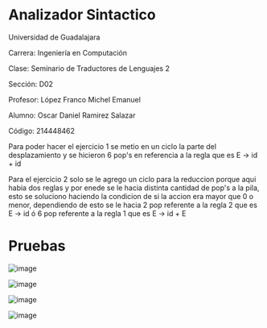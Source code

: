 # Analizador Sintactico

Universidad de Guadalajara 

Carrera: Ingeniería en Computación

Clase: Seminario de Traductores de Lenguajes 2

Sección: D02 

Profesor: López Franco Michel Emanuel

Alumno: Oscar Daniel Ramirez Salazar 

Código: 214448462 

Para poder hacer el ejercicio 1 se metio en un ciclo la parte del desplazamiento y se hicieron 6 pop's en referencia a la regla
que es E -> id + id

Para el ejercicio 2 solo se le agrego un ciclo para la reduccion porque aqui habia dos reglas y por enede se le hacia distinta
cantidad de pop's a la pila, esto se soluciono haciendo la condicion de si la accion era mayor que 0 o menor, dependiendo de esto
se le hacia 2 pop referente a la regla 2 que es E -> id ó 6 pop referente a la regla 1 que es E -> id + E

# Pruebas
![image](https://user-images.githubusercontent.com/73807285/132572993-50f5cd89-1e96-4dd5-b2ed-d94ed5b937d4.png)

![image](https://user-images.githubusercontent.com/73807285/132573086-d54ed1c3-4a96-4495-a128-a6e8d1e81579.png)

![image](https://user-images.githubusercontent.com/73807285/132573165-d2372ce0-7189-45c4-99c7-c36ccba5df25.png)

![image](https://user-images.githubusercontent.com/73807285/132573329-82d237d3-0839-40b9-be59-8ebc3eefa38a.png)







